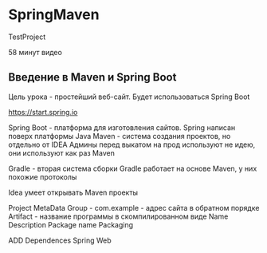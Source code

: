 # SpringMaven
TestProject

58 минут видео

## Введение в Maven и Spring Boot 

Цель урока - простейший веб-сайт. 
Будет использоваться Spring Boot

https://start.spring.io

Spring Boot - платформа для изготовления сайтов. 
Spring написан поверх платформы Java
Maven - система создания проектов, но отдельно от IDEA 
Админы перед выкатом на прод используют не идею, они используют как раз Maven

Gradle - вторая система сборки 
Gradle работает на основе Maven, у них похожие протоколы 

Idea умеет открывать Maven проекты 

Project MetaData
Group - com.example - адрес сайта в обратном порядке 
Artifact - название программы в скомпилированном виде 
Name 
Description 
Package name 
Packaging 

ADD Dependences 
Spring Web
